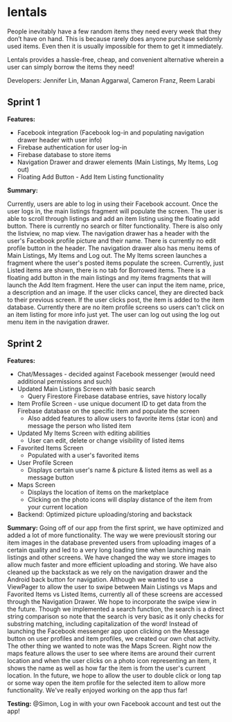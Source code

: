 # lentals

People inevitably have a few random items they need every week that they don’t have on hand. This is because rarely does anyone purchase seldomly used items. Even then it is usually impossible for them to get it immediately.

Lentals provides a hassle-free, cheap, and convenient alternative wherein a user can simply borrow the items they need!

Developers: Jennifer Lin, Manan Aggarwal, Cameron Franz, Reem Larabi

## Sprint 1
**Features:**
- Facebook integration (Facebook log-in and populating navigation drawer header with user info)
- Firebase authentication for user log-in
- Firebase database to store items
- Navigation Drawer and drawer elements (Main Listings, My Items, Log out)
- Floating Add Button - Add Item Listing functionality

**Summary:**

Currently, users are able to log in using their Facebook account. Once the user logs in, the main listings fragment will populate the screen. The user is able to scroll through listings and add an item listing using the floating add button. There is currently no search or filter functionality. There is also only the listview, no map view. The navigation drawer has a header with the user's Facebook profile picture and their name. There is currently no edit profile button in the header. The navigation drawer also has menu items of Main Listings, My Items and Log out. The My Items screen launches a fragment where the user's posted items populate the screen. Currently, just Listed items are shown, there is no tab for Borrowed items. There is a floating add button in the main listings and my items fragments that will launch the Add Item fragment. Here the user can input the item name, price, a description and an image. If the user clicks cancel, they are directed back to their previous screen. If the user clicks post, the item is added to the item database. Currently there are no item profile screens so users can't click on an item listing for more info just yet. The user can log out using the log out menu item in the navigation drawer.

## Sprint 2
**Features:**
- Chat/Messages - decided against Facebook messenger (would need additional permissions and such)
- Updated Main Listings Screen with basic search
    - Query Firestore Firebase database entries, save history locally
- Item Profile Screen - use unique document ID to get data from the Firebase database on the specific item and populate the screen
    - Also added features to allow users to favorite items (star icon) and message the person who listed item
- Updated My Items Screen with editing abilities
    - User can edit, delete or change visibility of listed items
- Favorited Items Screen 
    - Populated with a user's favorited items
- User Profile Screen
    - Displays certain user's name & picture & listed items as well as a message button
- Maps Screen
    - Displays the location of items on the marketplace
    - Clicking on the photo icons will display distance of the item from your current location
- Backend: Optimized picture uploading/storing and backstack

**Summary:**
Going off of our app from the first sprint, we have optimized and added a lot of more functionality. The way we were previouslt storing our item images in the database prevented users from uploading images of a certain quality and led to a very long loading time when launching main listings and other screens. We have changed the way we store images to allow much faster and more efficient uploading and storing. We have also cleaned up the backstack as we rely on the navigation drawer and the Android back button for navigation. Although we wanted to use a ViewPager to allow the user to swipe between Main Listings vs Maps and Favorited Items vs Listed Items, currently all of these screens are accessed through the Navigation Drawer. We hope to incorporate the swipe view in the future. Though we implemented a search function, the search is a direct string comparison so note that the search is very basic as it only checks for substring matching, including capitalization of the word! Instead of launching the Facebook messenger app upon clicking on the Message button on user profiles and item profiles, we created our own chat activity. The other thing we wanted to note was the Maps Screen. Right now the maps feature allows the user to see where items are around their current location and when the user clicks on a photo icon representing an item, it shows the name as well as how far the item is from the user's current location. In the future, we hope to allow the user to double click or long tap or some way open the item profile for the selected item to allow more functionality. We've really enjoyed working on the app thus far!

**Testing:** @Simon, Log in with your own Facebook account and test out the app!
